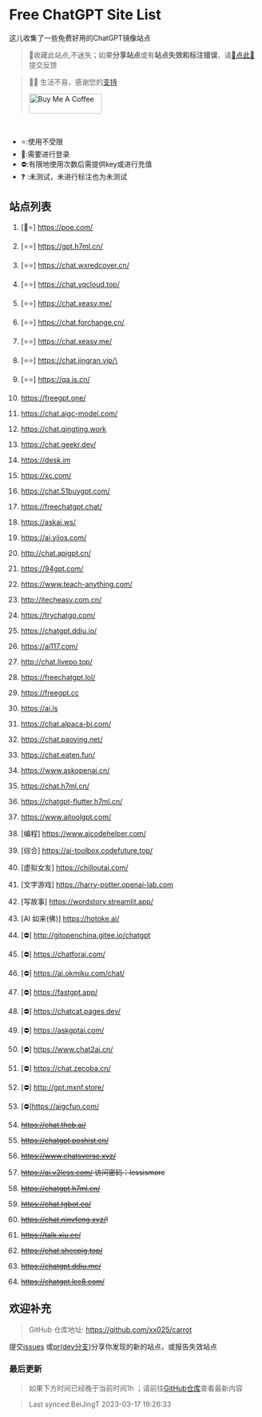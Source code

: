 # Free ChatGPT Site List

这儿收集了一些免费好用的ChatGPT镜像站点
> 🤭收藏此站点,不迷失；如果**分享站点**或有**站点失效和标注错误**，请[🌺点此🌺](https://github.com/xx025/carrot/issues)提交反馈

> 🧡🧡 生活不易，感谢您的[支持](https://xx025.github.io/pages/zs/)
> 
><a href="https://xx025.github.io/pages/zs/" target="_blank"><img src="https://cdn.buymeacoffee.com/buttons/v2/default-blue.png" alt="Buy Me A Coffee" style="height: 40px !important;width: 145px !important;" ></a>

<br/>

- ⭐:使用不受限
- 🔑:需要进行登录
- ⛔:有限地使用次数后需提供key或进行充值
- ❓ :未测试，未进行标注也为未测试

## 站点列表

1. [🔑⭐] https://poe.com/

2. [⭐⭐] https://gpt.h7ml.cn/

3. [⭐⭐] https://chat.wxredcover.cn/

4. [⭐⭐] https://chat.yqcloud.top/

5. [⭐⭐] https://chat.xeasy.me/

6. [⭐⭐] https://chat.forchange.cn/

7. [⭐⭐] https://chat.xeasy.me/

8. [⭐⭐] https://chat.jingran.vip/\

9. [⭐⭐] https://qa.js.cn/

10. https://freegpt.one/

11. https://chat.aigc-model.com/

12. https://chat.qingting.work

13. https://chat.geekr.dev/

14. https://desk.im

15. https://xc.com/

16. https://chat.51buygpt.com/

17. https://freechatgpt.chat/

18. https://askai.ws/

19. https://ai.yiios.com/

20. http://chat.apigpt.cn/

21. https://94gpt.com/

22. https://www.teach-anything.com/

23. http://itecheasy.com.cn/

24. https://trychatgp.com/

25. https://chatgpt.ddiu.io/

26. https://ai117.com/

27. http://chat.livepo.top/

28. https://freechatgpt.lol/

29. https://freegpt.cc

30. https://ai.ls

31. https://chat.alpaca-bi.com/

32. https://chat.paoying.net/

33. https://chat.eaten.fun/

34. https://www.askopenai.cn/

35. https://chat.h7ml.cn/

36. https://chatgpt-flutter.h7ml.cn/

37. https://www.aitoolgpt.com/

38. [编程] https://www.aicodehelper.com/

39. [综合] https://ai-toolbox.codefuture.top/

40. [虚拟女友] https://chilloutai.com/

41. [文字游戏] https://harry-potter.openai-lab.com

42. [写故事] https://wordstory.streamlit.app/

43. [AI 如来(佛)] https://hotoke.ai/

44. [⛔]  http://gitopenchina.gitee.io/chatgpt

45. [⛔] https://chatforai.com/

46. [⛔] https://ai.okmiku.com/chat/

47. [⛔] https://fastgpt.app/

48. [⛔] https://chatcat.pages.dev/

49. [⛔] https://askgptai.com/

50. [⛔] https://www.chat2ai.cn/

51. [⛔] https://chat.zecoba.cn/

52. [⛔] http://gpt.mxnf.store/

53. [⛔]https://aigcfun.com/

54. ~~https://chat.theb.ai/~~

55. ~~https://chatgpt.poshist.cn/~~

56. ~~https://www.chatsverse.xyz/~~

57. ~~https://ai.v2less.com/ 访问密码：lessismore~~

58. ~~https://chatgpt.h7ml.cn/~~

59. ~~https://chat.tgbot.co/~~

60. ~~https://chat.ninvfeng.xyz/!~~

61. ~~https://talk.xiu.ee/~~

62. ~~https://chat.sheepig.top/~~

63. ~~https://chatgpt.ddiu.me/~~

64. ~~https://chatgpt.lcc8.com/~~

## 欢迎补充

> GitHub 仓库地址: https://github.com/xx025/carrot

提交[issues](https://github.com/xx025/carrot/issues)
或[pr(dev分支)](https://github.com/xx025/carrot/blob/dev/develop.md#向dev分支提交更改)分享你发现的新的站点，或报告失效站点

### 最后更新

> 如果下方时间已经晚于当前时间1h ；请前往[GitHub仓库](https://github.com/xx025/carrot)查看最新内容
> 

>Last synced:BeiJingT 2023-03-17 19:26:33

